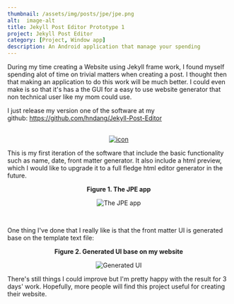 ```yaml
---
thumbnail: /assets/img/posts/jpe/jpe.png
alt:  image-alt
title: Jekyll Post Editor Prototype 1
project: Jekyll Post Editor
category: [Project, Window app]
description: An Android application that manage your spending
---
```


<p>During my time creating a Website using Jekyll frame work, I found myself spending alot of time on trivial matters when creating a post. I thought then that making an application to do this work will be much better. I could even make is so that it's has a the GUI for a easy to use website generator that non technical user like my mom could use.</p>
<p>I just release my version one of the software at my github:&nbsp;<a href="https://github.com/hndang/Jekyll-Post-Editor">https://github.com/hndang/Jekyll-Post-Editor</a></p>

<p align="center"><br /><a href="https://github.com/hndang/Jekyll-Post-Editor" target="_blank"><img class="img-responsive" src="{{ site.url }}{{ site.baseurl }}/assets/img/posts/jpe/jpe_icon.png" alt="icon" /></a></p>

<p style="text-align: left;">This is my first iteration of the software that include the basic functionality such as name, date, front matter generator. It also include a html preview, which I would like to upgrade it to a full fledge html editor generator in the future.</p>
<p align="center"><strong>Figure 1. The JPE app</strong></p>
<p align="center"><img class="img-responsive" src="{{ site.url }}{{ site.baseurl }}/assets/img/posts/jpe/JPE_after_load_post.PNG" alt="The JPE app"></p>
<p style="text-align: left;">&nbsp;</p>
<p style="text-align: left;">One thing I've done that I really like is that the front matter UI is generated base on the template text file:</p>
<p align="center"><strong>Figure 2. Generated UI base on my website</strong></p>
<p align="center"><img class="img-responsive" src="{{ site.url }}{{ site.baseurl }}/assets/img/posts/jpe/JPE_different_template.PNG" alt="Generated UI"></p>
<p style="text-align: left;">There's still things I could improve but I'm pretty happy with the result for 3 days' work. Hopefully, more people will find this project useful for creating their website.</p>